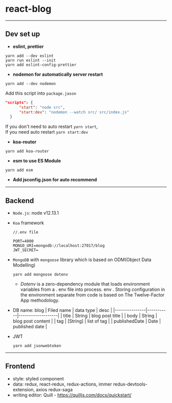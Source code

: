 # react-blog

---
## Dev set up
- **eslint, prettier**
```
yarn add --dev eslint
yarn run eslint --init
yarn add eslint-config-prettier
```

- **nodemon for automatically server restart**

`yarn add --dev nodemon`

Add this script into `package.jason`
```json
"scripts": {
      "start": "node src",
      "start:dev": "nodemon --watch src/ src/index.js"
  }

```
If you don't need to auto restart `yarn start`, <br/>
If you need auto restart `yarn start:dev`

- **koa-router**
```
yarn add koa-router  
```

- **esm to use ES Module**
```
yarn add esm
```

- **Add jsconfig.json for auto recommend**

---
## Backend
* `Node.js`: node v12.13.1
* `Koa` framework
  ```
  //.env file
  
  PORT=4000
  MONGO_URI=mongodb://localhost:27017/blog
  JWT_SECRET= 
  ```
* `MongoDB` with `mongoose` library which is based on ODM(Object Data Modelling)
    ```
    yarn add mongoose dotenv
    ```
    * _Dotenv_ is a zero-dependency module that loads environment variables from a . env file into process. env . Storing configuration in the environment separate from code is based on The Twelve-Factor App methodology.

* DB name: blog
    | Filed name    | data type | desc              |
    |---------------|-----------|-------------------|
    | title         | String    | blog post title   |
    | body          | String    | blog post content |
    | tag           | [String]  | list of tag       |
    | publishedDate | Date      | published date    |

* JWT
  ```
  yarn add jsonwebtoken
  ```

---
## Frontend
* style: styled component
* data: redux, react-redux, redux-actions, immer redux-devtools-extension, axios redux-saga
* writing editor: Quill - https://quilljs.com/docs/quickstart/

